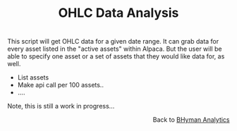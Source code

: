 
<h1>
    <p align="center">OHLC Data Analysis</p>
</h1>

<h1></h1>

This script will get OHLC data for a given date range. It can grab data for every asset listed in the "active assets" within Alpaca. But the user will be able to specify one asset or a set of assets that they would like data for, as well. 

- List assets
- Make api call per 100 assets..
- ….

Note, this is still a work in progress...

<p align="right">Back to <a href="https://bhyman67.github.io/">BHyman Analytics<a><p>